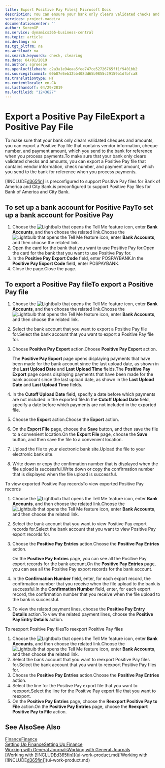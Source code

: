```yaml
---
title: Export Positive Pay Files| Microsoft Docs
description: You can ensure your bank only clears validated checks and amounts by exporting a Positive Pay file that contains vendor and payment information.
services: project-madeira
documentationcenter: ''
author: SorenGP
ms.service: dynamics365-business-central
ms.topic: article
ms.devlang: na
ms.tgt_pltfrm: na
ms.workload: na
ms.search.keywords: check, clearing
ms.date: 04/01/2019
ms.author: sgroespe
ms.openlocfilehash: c2a3a1e94eaa5fee747ce52726765ff1f9401bb2
ms.sourcegitcommit: 60b87e5eb32bb408dd65b9855c29159b1dfbfca8
ms.translationtype: HT
ms.contentlocale: en-CA
ms.lasthandoff: 04/29/2019
ms.locfileid: "1243627"
---
```

# <a name="export-a-positive-pay-file"></a><span data-ttu-id="f54f9-103">Export a Positive Pay File</span><span class="sxs-lookup"><span data-stu-id="f54f9-103">Export a Positive Pay File</span></span>
<span data-ttu-id="f54f9-104">To make sure that your bank only clears validated cheques and amounts, you can export a Positive Pay file that contains vendor information, cheque number, and payment amount, which you send to the bank for reference when you process payments.</span><span class="sxs-lookup"><span data-stu-id="f54f9-104">To make sure that your bank only clears validated checks and amounts, you can export a Positive Pay file that contains vendor information, check number, and payment amount, which you send to the bank for reference when you process payments.</span></span>

[!INCLUDE[d365fin](includes/d365fin_md.md)] <span data-ttu-id="f54f9-105">is preconfigured to support Positive Pay files for Bank of America and City Bank.</span><span class="sxs-lookup"><span data-stu-id="f54f9-105">is preconfigured to support Positive Pay files for Bank of America and City Bank.</span></span>

## <a name="to-set-up-a-bank-account-for-positive-pay"></a><span data-ttu-id="f54f9-106">To set up a bank account for Positive Pay</span><span class="sxs-lookup"><span data-stu-id="f54f9-106">To set up a bank account for Positive Pay</span></span>
1. <span data-ttu-id="f54f9-107">Choose the ![Lightbulb that opens the Tell Me feature](media/ui-search/search_small.png "Tell me what you want to do") icon, enter **Bank Accounts**, and then choose the related link.</span><span class="sxs-lookup"><span data-stu-id="f54f9-107">Choose the ![Lightbulb that opens the Tell Me feature](media/ui-search/search_small.png "Tell me what you want to do") icon, enter **Bank Accounts**, and then choose the related link.</span></span>
2. <span data-ttu-id="f54f9-108">Open the card for the bank that you want to use Positive Pay for.</span><span class="sxs-lookup"><span data-stu-id="f54f9-108">Open the card for the bank that you want to use Positive Pay for.</span></span>
3. <span data-ttu-id="f54f9-109">In the **Positive Pay Export Code** field, enter POSPAYBANK.</span><span class="sxs-lookup"><span data-stu-id="f54f9-109">In the **Positive Pay Export Code** field, enter POSPAYBANK.</span></span>
4. <span data-ttu-id="f54f9-110">Close the page.</span><span class="sxs-lookup"><span data-stu-id="f54f9-110">Close the page.</span></span>

## <a name="to-export-a-positive-pay-file"></a><span data-ttu-id="f54f9-111">To export a Positive Pay file</span><span class="sxs-lookup"><span data-stu-id="f54f9-111">To export a Positive Pay file</span></span>
1. <span data-ttu-id="f54f9-112">Choose the ![Lightbulb that opens the Tell Me feature](media/ui-search/search_small.png "Tell me what you want to do") icon, enter **Bank Accounts**, and then choose the related link.</span><span class="sxs-lookup"><span data-stu-id="f54f9-112">Choose the ![Lightbulb that opens the Tell Me feature](media/ui-search/search_small.png "Tell me what you want to do") icon, enter **Bank Accounts**, and then choose the related link.</span></span>
2. <span data-ttu-id="f54f9-113">Select the bank account that you want to export a Positive Pay file for.</span><span class="sxs-lookup"><span data-stu-id="f54f9-113">Select the bank account that you want to export a Positive Pay file for.</span></span>
3. <span data-ttu-id="f54f9-114">Choose **Positive Pay Export** action.</span><span class="sxs-lookup"><span data-stu-id="f54f9-114">Choose **Positive Pay Export** action.</span></span>

    <span data-ttu-id="f54f9-115">The **Positive Pay Export** page opens displaying payments that have been made for the bank account since the last upload date, as shown in the **Last Upload Date** and **Last Upload Time** fields.</span><span class="sxs-lookup"><span data-stu-id="f54f9-115">The **Positive Pay Export** page opens displaying payments that have been made for the bank account since the last upload date, as shown in the **Last Upload Date** and **Last Upload Time** fields.</span></span>
4. <span data-ttu-id="f54f9-116">In the **Cutoff Upload Date** field, specify a date before which payments are not included in the exported file.</span><span class="sxs-lookup"><span data-stu-id="f54f9-116">In the **Cutoff Upload Date** field, specify a date before which payments are not included in the exported file.</span></span>
5. <span data-ttu-id="f54f9-117">Choose the **Export** action.</span><span class="sxs-lookup"><span data-stu-id="f54f9-117">Choose the **Export** action.</span></span>
6. <span data-ttu-id="f54f9-118">On the **Export File** page, choose the **Save** button, and then save the file to a convenient location.</span><span class="sxs-lookup"><span data-stu-id="f54f9-118">On the **Export File** page, choose the **Save** button, and then save the file to a convenient location.</span></span>
7. <span data-ttu-id="f54f9-119">Upload the file to your electronic bank site.</span><span class="sxs-lookup"><span data-stu-id="f54f9-119">Upload the file to your electronic bank site.</span></span>
8. <span data-ttu-id="f54f9-120">Write down or copy the confirmation number that is displayed when the file upload is successful.</span><span class="sxs-lookup"><span data-stu-id="f54f9-120">Write down or copy the confirmation number that is displayed when the file upload is successful.</span></span>

<span data-ttu-id="f54f9-121">To view exported Positive Pay records</span><span class="sxs-lookup"><span data-stu-id="f54f9-121">To view exported Positive Pay records</span></span>

1. <span data-ttu-id="f54f9-122">Choose the ![Lightbulb that opens the Tell Me feature](media/ui-search/search_small.png "Tell me what you want to do") icon, enter **Bank Accounts**, and then choose the related link.</span><span class="sxs-lookup"><span data-stu-id="f54f9-122">Choose the ![Lightbulb that opens the Tell Me feature](media/ui-search/search_small.png "Tell me what you want to do") icon, enter **Bank Accounts**, and then choose the related link.</span></span>
2. <span data-ttu-id="f54f9-123">Select the bank account that you want to view Positive Pay export records for.</span><span class="sxs-lookup"><span data-stu-id="f54f9-123">Select the bank account that you want to view Positive Pay export records for.</span></span>
3. <span data-ttu-id="f54f9-124">Choose the **Positive Pay Entries** action.</span><span class="sxs-lookup"><span data-stu-id="f54f9-124">Choose the **Positive Pay Entries** action.</span></span>

    <span data-ttu-id="f54f9-125">On the **Positive Pay Entries** page, you can see all the Positive Pay export records for the bank account.</span><span class="sxs-lookup"><span data-stu-id="f54f9-125">On the **Positive Pay Entries** page, you can see all the Positive Pay export records for the bank account.</span></span>
4. <span data-ttu-id="f54f9-126">In the **Confirmation Number** field, enter, for each export record, the confirmation number that you receive when the file upload to the bank is successful.</span><span class="sxs-lookup"><span data-stu-id="f54f9-126">In the **Confirmation Number** field, enter, for each export record, the confirmation number that you receive when the file upload to the bank is successful.</span></span>
5. <span data-ttu-id="f54f9-127">To view the related payment lines, choose the **Positive Pay Entry Details** action.</span><span class="sxs-lookup"><span data-stu-id="f54f9-127">To view the related payment lines, choose the **Positive Pay Entry Details** action.</span></span>

<span data-ttu-id="f54f9-128">To reexport Positive Pay files</span><span class="sxs-lookup"><span data-stu-id="f54f9-128">To reexport Positive Pay files</span></span>

1. <span data-ttu-id="f54f9-129">Choose the ![Lightbulb that opens the Tell Me feature](media/ui-search/search_small.png "Tell me what you want to do") icon, enter **Bank Accounts**, and then choose the related link.</span><span class="sxs-lookup"><span data-stu-id="f54f9-129">Choose the ![Lightbulb that opens the Tell Me feature](media/ui-search/search_small.png "Tell me what you want to do") icon, enter **Bank Accounts**, and then choose the related link.</span></span>
2. <span data-ttu-id="f54f9-130">Select the bank account that you want to reexport Positive Pay files for.</span><span class="sxs-lookup"><span data-stu-id="f54f9-130">Select the bank account that you want to reexport Positive Pay files for.</span></span>
3. <span data-ttu-id="f54f9-131">Choose the **Positive Pay Entries** action.</span><span class="sxs-lookup"><span data-stu-id="f54f9-131">Choose the **Positive Pay Entries** action.</span></span>
4. <span data-ttu-id="f54f9-132">Select the line for the Positive Pay export file that you want to reexport.</span><span class="sxs-lookup"><span data-stu-id="f54f9-132">Select the line for the Positive Pay export file that you want to reexport.</span></span>
5. <span data-ttu-id="f54f9-133">On the **Positive Pay Entries** page, choose the **Reexport Positive Pay to File** action.</span><span class="sxs-lookup"><span data-stu-id="f54f9-133">On the **Positive Pay Entries** page, choose the **Reexport Positive Pay to File** action.</span></span>

## <a name="see-also"></a><span data-ttu-id="f54f9-134">See Also</span><span class="sxs-lookup"><span data-stu-id="f54f9-134">See Also</span></span>
[<span data-ttu-id="f54f9-135">Finance</span><span class="sxs-lookup"><span data-stu-id="f54f9-135">Finance</span></span>](finance.md)  
[<span data-ttu-id="f54f9-136">Setting Up Finance</span><span class="sxs-lookup"><span data-stu-id="f54f9-136">Setting Up Finance</span></span>](finance-setup-finance.md)  
[<span data-ttu-id="f54f9-137">Working with General Journals</span><span class="sxs-lookup"><span data-stu-id="f54f9-137">Working with General Journals</span></span>](ui-work-general-journals.md)  
<span data-ttu-id="f54f9-138">[Working with [!INCLUDE[d365fin](includes/d365fin_md.md)]](ui-work-product.md)</span><span class="sxs-lookup"><span data-stu-id="f54f9-138">[Working with [!INCLUDE[d365fin](includes/d365fin_md.md)]](ui-work-product.md)</span></span>
